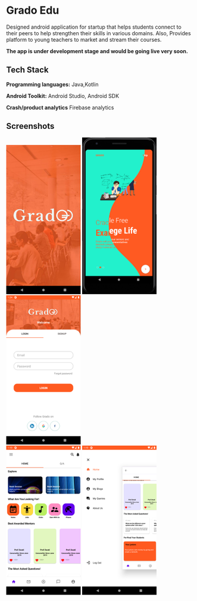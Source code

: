 # Grado Edu

Designed android application for startup that helps students connect to their
peers to help strengthen their skills in various domains. Also, Provides platform to young teachers to market and  stream their courses.

**The app is under development stage and would be going live very soon.**


## Tech Stack

**Programming languages:** Java,Kotlin

**Android Toolkit:** Android Studio, Android SDK

**Crash/product analytics** Firebase analytics

  
## Screenshots
<img src="Ss/image01.png" width="200px"> <img src="Ss/image02.png" width="200px"> <img src="Ss/image03.png" width="200px">   
<img src="Ss/image04.png" width="200px"> <img src="Ss/image05.png" width="200px">   
